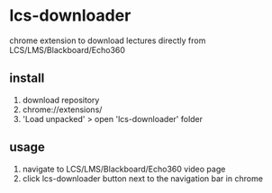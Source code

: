 # lcs-downloader
chrome extension to download lectures directly from LCS/LMS/Blackboard/Echo360

## install
1. download repository
2. chrome://extensions/
3. 'Load unpacked' > open 'lcs-downloader' folder

## usage
1. navigate to LCS/LMS/Blackboard/Echo360 video page
2. click lcs-downloader button next to the navigation bar in chrome
